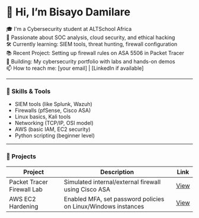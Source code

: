 # 👋 Hi, I’m Bisayo Damilare

🎓 I'm a Cybersecurity student at ALTSchool Africa  
🔐 Passionate about SOC analysis, cloud security, and ethical hacking  
🛠️ Currently learning: SIEM tools, threat hunting, firewall configuration  
📚 Recent Project: Setting up firewall rules on ASA 5506 in Packet Tracer  
🌱 Building: My cybersecurity portfolio with labs and hands-on demos  
📫 How to reach me: [your email] | [LinkedIn if available]

---

### 🧰 Skills & Tools
- SIEM tools (like Splunk, Wazuh)
- Firewalls (pfSense, Cisco ASA)
- Linux basics, Kali tools
- Networking (TCP/IP, OSI model)
- AWS (basic IAM, EC2 security)
- Python scripting (beginner level)

---

### 📂 Projects

| Project | Description | Link |
|--------|-------------|------|
| Packet Tracer Firewall Lab | Simulated internal/external firewall using Cisco ASA | [View](https://github.com/your-username/project-name) |
| AWS EC2 Hardening | Enabled MFA, set password policies on Linux/Windows instances | [View](https://github.com/your-username/project-name) |

